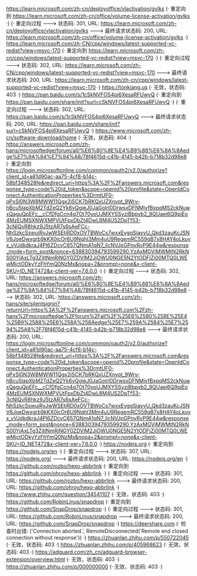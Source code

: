 https://learn.microsoft.com/zh-cn/deployoffice/vlactivation/gvlks (· 重定向到 https://learn.microsoft.com/zh-cn/office/volume-license-activation/gvlks ·)
(· 重定向过程 ---> 状态码: 301, URL: https://learn.microsoft.com/zh-cn/deployoffice/vlactivation/gvlks ---> 最终请求状态码: 200, URL: https://learn.microsoft.com/zh-cn/office/volume-license-activation/gvlks ·)
https://learn.microsoft.com/zh-CN/cpp/windows/latest-supported-vc-redist?view=msvc-170 (· 重定向到 https://learn.microsoft.com/zh-cn/cpp/windows/latest-supported-vc-redist?view=msvc-170 ·)
(· 重定向过程 ---> 状态码: 302, URL: https://learn.microsoft.com/zh-CN/cpp/windows/latest-supported-vc-redist?view=msvc-170 ---> 最终请求状态码: 200, URL: https://learn.microsoft.com/zh-cn/cpp/windows/latest-supported-vc-redist?view=msvc-170 ·)
https://tonkiang.us (· 无效，状态码: 403 ·)
https://pan.baidu.com/s/1cSkNVFOS4pi6XesaRFUwyQ (· 重定向到 https://pan.baidu.com/share/init?surl=cSkNVFOS4pi6XesaRFUwyQ ·)
(· 重定向过程 ---> 状态码: 302, URL: https://pan.baidu.com/s/1cSkNVFOS4pi6XesaRFUwyQ ---> 最终请求状态码: 200, URL: https://pan.baidu.com/share/init?surl=cSkNVFOS4pi6XesaRFUwyQ ·)
https://www.microsoft.com/zh-cn/software-download/home (· 无效，状态码: 404 ·)
https://answers.microsoft.com/zh-hans/microsoftedge/forum/all/%E6%80%8E%E4%B9%88%E6%8A%8Aedge%E7%9A%84%E7%94%A8/78f4615d-c41b-4145-b42b-b718b32d98e8 (· 重定向到 https://login.microsoftonline.com/common/oauth2/v2.0/authorize?client_id=a81d90ac-aa75-4cf8-b14c-58bf348528fe&redirect_uri=https%3A%2F%2Fanswers.microsoft.com&response_type=code%20id_token&scope=openid%20profile&state=OpenIdConnect.AuthenticationProperties%3DrmtUF0-qPxSl0N3W8MWW11Qgx2jSCK7bRKQxUZXnvpt_9Wrv-hBcu5IapXbM2TdZeQ2Yk6vQgieJ0JaGolrI0DrwsxDFNMjvfBxpqMS2ckNuwxQaguQpEFc__cCfDfgCcn4q7Ot70yoUJMXYSSyziBbpvb2_9QUaei6Q9piEo4MzEUMSXNWXMPVUtFpxDbZt4DwL8M4US2DpTf53-3cNIQvR8hkz9J5tzAR7s6sAeFCc-NhSzkcSswuiRvJwWSEtjRD0xOVTBWoCs7wxxEvggSiayvU_Qkd3zauKcJSNV6JoeDwxgrb9kKX0icOr6U9NqhI3Mm4uU9RegemRC559qB7x8HAY4oLkuyx_yVJdkdkraJ4Pl6ZDcvC657QNmA1qN7_ilcNVJpGPnyRvP9E44w&response_mode=form_post&nonce=638830394793599290.YzAxMGViMWMtN2RkNS00YjAxLTg3ZjItNmRiNGY0ZDVlM2JiOWU0NGE5N2YtODFjZi00MTQ0LWEwMjctODkyYzFhYmQ0NzMx&nopa=2&prompt=none&x-client-SKU=ID_NET472&x-client-ver=7.6.0.0 ·)
(· 重定向过程 ---> 状态码: 302, URL: https://answers.microsoft.com/zh-hans/microsoftedge/forum/all/%E6%80%8E%E4%B9%88%E6%8A%8Aedge%E7%9A%84%E7%94%A8/78f4615d-c41b-4145-b42b-b718b32d98e8 ---> 状态码: 302, URL: https://answers.microsoft.com/zh-hans/site/silentsignin?returnUrl=https%3A%2F%2Fanswers.microsoft.com%2Fzh-hans%2Fmicrosoftedge%2Fforum%2Fall%2F%25E6%2580%258E%25E4%25B9%2588%25E6%258A%258Aedge%25E7%259A%2584%25E7%2594%25A8%2F78f4615d-c41b-4145-b42b-b718b32d98e8 ---> 最终请求状态码: 200, URL: https://login.microsoftonline.com/common/oauth2/v2.0/authorize?client_id=a81d90ac-aa75-4cf8-b14c-58bf348528fe&redirect_uri=https%3A%2F%2Fanswers.microsoft.com&response_type=code%20id_token&scope=openid%20profile&state=OpenIdConnect.AuthenticationProperties%3DrmtUF0-qPxSl0N3W8MWW11Qgx2jSCK7bRKQxUZXnvpt_9Wrv-hBcu5IapXbM2TdZeQ2Yk6vQgieJ0JaGolrI0DrwsxDFNMjvfBxpqMS2ckNuwxQaguQpEFc__cCfDfgCcn4q7Ot70yoUJMXYSSyziBbpvb2_9QUaei6Q9piEo4MzEUMSXNWXMPVUtFpxDbZt4DwL8M4US2DpTf53-3cNIQvR8hkz9J5tzAR7s6sAeFCc-NhSzkcSswuiRvJwWSEtjRD0xOVTBWoCs7wxxEvggSiayvU_Qkd3zauKcJSNV6JoeDwxgrb9kKX0icOr6U9NqhI3Mm4uU9RegemRC559qB7x8HAY4oLkuyx_yVJdkdkraJ4Pl6ZDcvC657QNmA1qN7_ilcNVJpGPnyRvP9E44w&response_mode=form_post&nonce=638830394793599290.YzAxMGViMWMtN2RkNS00YjAxLTg3ZjItNmRiNGY0ZDVlM2JiOWU0NGE5N2YtODFjZi00MTQ0LWEwMjctODkyYzFhYmQ0NzMx&nopa=2&prompt=none&x-client-SKU=ID_NET472&x-client-ver=7.6.0.0 ·)
https://nodejs.org (· 重定向到 https://nodejs.org/en ·)
(· 重定向过程 ---> 状态码: 307, URL: https://nodejs.org/ ---> 最终请求状态码: 200, URL: https://nodejs.org/en ·)
https://github.com/rozbo/hexo-abbrlink (· 重定向到 https://github.com/ohroy/hexo-abbrlink ·)
(· 重定向过程 ---> 状态码: 301, URL: https://github.com/rozbo/hexo-abbrlink ---> 最终请求状态码: 200, URL: https://github.com/ohroy/hexo-abbrlink ·)
https://www.zhihu.com/question/34541107 (· 无效，状态码: 403 ·)
https://github.com/RobinLinus/snapdrop (· 重定向到 https://github.com/SnapDrop/snapdrop ·)
(· 重定向过程 ---> 状态码: 301, URL: https://github.com/RobinLinus/snapdrop ---> 最终请求状态码: 200, URL: https://github.com/SnapDrop/snapdrop ·)
https://deershare.com (· 检查时出错: ('Connection aborted.', RemoteDisconnected('Remote end closed connection without response')) ·)
https://zhuanlan.zhihu.com/p/550722045 (· 无效，状态码: 403 ·)
https://zhuanlan.zhihu.com/p/405968623 (· 无效，状态码: 403 ·)
https://adguard.com/zh_cn/adguard-browser-extension/overview.html (· 无效，状态码: 403 ·)
https://zhuanlan.zhihu.com/p/000000000 (· 无效，状态码: 403 ·)
